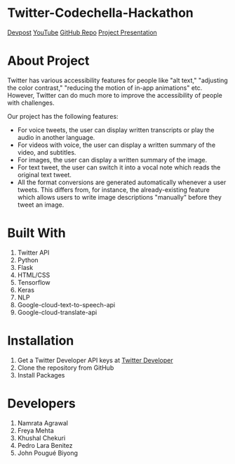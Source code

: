 # Twitter-Codechella-Hackathon


 [Devpost](https://devpost.com/software/xyz-69t2vr) 
 [YouTube](https://www.youtube.com/watch?v=LUF9ISxdzns&feature=youtu.be)
 [GitHub Repo](https://github.com/freyamehta99/Twitter-Codechella-Hackathon) 
 [Project Presentation](https://drive.google.com/file/d/1TX-J0k-wd0-glyrxa2Df78Q0kY0yRzOl/view?usp=sharing)



# About Project
Twitter has various accessibility features for people like "alt text," "adjusting the color contrast," "reducing the motion of in-app animations" etc. However, Twitter can do much more to improve the accessibility of people with challenges.

Our project has the following features:
- For voice tweets, the user can display written transcripts or play the audio in another language. 
- For videos with voice, the user can display a written summary of the video, and subtitles. 
- For images, the user can display a written summary of the image. 
- For text tweet, the user can switch it into a vocal note which reads the original text tweet.
- All the format conversions are generated automatically whenever a user tweets. This differs from, for instance, the already-existing feature which allows users to write image descriptions "manually" before they tweet an image.

# Built With
1. Twitter API
2. Python
3. Flask
4. HTML/CSS
5. Tensorflow
6. Keras
7. NLP
8. Google-cloud-text-to-speech-api
9. Google-cloud-translate-api


# Installation
1. Get a Twitter Developer API keys at [Twitter Developer](https://developer.twitter.com/en/apply-for-access)
2. Clone the repository from GitHub
3. Install Packages



# Developers
1. Namrata Agrawal
2. Freya Mehta
3. Khushal Chekuri
4. Pedro Lara Benitez
5. John Pougué Biyong
